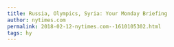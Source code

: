 ```yaml
---
title: Russia, Olympics, Syria: Your Monday Briefing
author: nytimes.com
permalink: 2018-02-12-nytimes.com--1610105302.html
tags: hy
---
```


